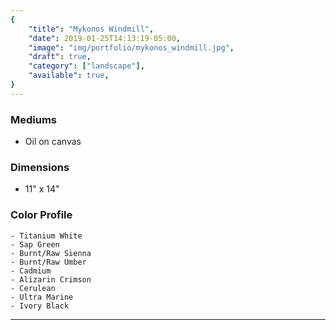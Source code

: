 ```yaml
---
{
    "title": "Mykonos Windmill",
    "date": 2019-01-25T14:13:19-05:00,
    "image": "img/portfolio/mykonos_windmill.jpg",
    "draft": true,
    "category": ["landscape"],
    "available": true,
}
---
```


### Mediums
- Oil on canvas

### Dimensions
- 11" x 14"

### Color Profile
    - Titanium White
    - Sap Green
    - Burnt/Raw Sienna
    - Burnt/Raw Umber
    - Cadmium
    - Alizarin Crimson
    - Cerulean 
    - Ultra Marine 
    - Ivory Black

---